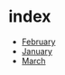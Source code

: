 # index

- [February](February/index.html)
- [January](January/index.html)
- [March](March/index.html)
